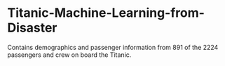 # Titanic-Machine-Learning-from-Disaster
Contains demographics and passenger information from 891 of the 2224 passengers and crew on board the Titanic.
